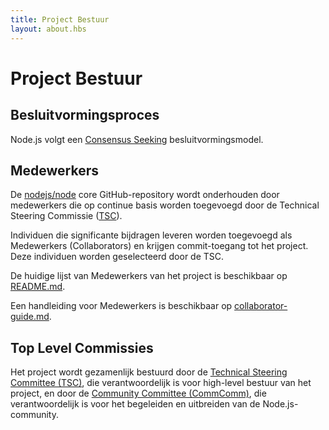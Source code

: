 ```yaml
---
title: Project Bestuur
layout: about.hbs
---
```


# Project Bestuur

## Besluitvormingsproces

Node.js volgt een [Consensus Seeking][] besluitvormingsmodel.

## Medewerkers

De [nodejs/node][] core GitHub-repository wordt onderhouden door medewerkers die op continue basis worden toegevoegd door de Technical Steering Commissie ([TSC][]).

Individuen die significante bijdragen leveren worden toegevoegd als Medewerkers (Collaborators) en krijgen commit-toegang tot het project. Deze individuen worden geselecteerd door de TSC.

De huidige lijst van Medewerkers van het project is beschikbaar op [README.md][].

Een handleiding voor Medewerkers is beschikbaar op [collaborator-guide.md][].

## Top Level Commissies

Het project wordt gezamenlijk bestuurd door de [Technical Steering Committee (TSC)][], die verantwoordelijk is voor high-level bestuur van het project, en door de [Community Committee (CommComm)][], die verantwoordelijk is voor het begeleiden en uitbreiden van de Node.js-community.

[collaborator-guide.md]: https://github.com/nodejs/node/blob/main/doc/contributing/collaborator-guide.md
[Community Committee (CommComm)]: https://github.com/nodejs/community-committee/blob/master/Community-Committee-Charter.md
[Consensus Seeking]: https://en.wikipedia.org/wiki/Consensus-seeking_decision-making
[README.md]: https://github.com/nodejs/node/blob/main/README.md#current-project-team-members
[Technical Steering Committee (TSC)]: https://github.com/nodejs/TSC/blob/master/TSC-Charter.md
[TSC]: https://github.com/nodejs/TSC
[nodejs/node]: https://github.com/nodejs/node
